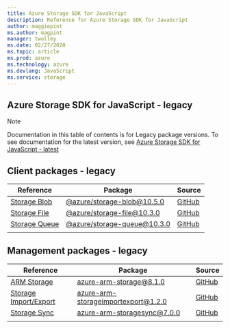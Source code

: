 ```yaml
---
title: Azure Storage SDK for JavaScript
description: Reference for Azure Storage SDK for JavaScript
author: maggiepint
ms.author: magpint
manager: twolley
ms.date: 02/27/2020
ms.topic: article
ms.prod: azure
ms.technology: azure
ms.devlang: JavaScript
ms.service: storage
---
```


## Azure Storage SDK for JavaScript - legacy

> [!NOTE]
> Documentation in this table of contents is for Legacy package versions. To see documentation for the latest version, see [Azure Storage SDK for JavaScript - latest](?view=az-js-storage-v12)

## Client packages - legacy

| Reference                                                                    | Package                                                                             | Source                                                                                         |
|------------------------------------------------------------------------------|-------------------------------------------------------------------------------------|------------------------------------------------------------------------------------------------|
| [Storage Blob](/javascript/api/overview/azure/storage/storage-blob-readme)   | [@azure/storage-blob@10.5.0](https://www.npmjs.com/package/@azure/storage-blob/v/10.5.0)   | [GitHub](https://github.com/Azure/azure-sdk-for-js/tree/master/sdk/storage/storage-blob)       |
| [Storage File](/javascript/api/overview/azure/storage/storage-file-readme)   | [@azure/storage-file@10.3.0](https://www.npmjs.com/package/@azure/storage-file/v/10.3.0)   | [GitHub](https://github.com/Azure/azure-sdk-for-js/tree/master/sdk/storage/storage-file-share) |
| [Storage Queue](/javascript/api/overview/azure/storage/storage-queue-readme) | [@azure/storage-queue@10.3.0](https://www.npmjs.com/package/@azure/storage-queue/v/10.3.0) | [GitHub](https://github.com/Azure/azure-sdk-for-js/tree/master/sdk/storage/storage-queue)      |
|                                                                              |                                                                                     |                                                                                                |

## Management packages - legacy

| Reference                                                              | Package                                                                                             | Source                                                                                                       |
|------------------------------------------------------------------------|-----------------------------------------------------------------------------------------------------|--------------------------------------------------------------------------------------------------------------|
| [ARM Storage](/javascript/api/azure-arm-storage)                       | [azure-arm-storage@8.1.0](https://www.npmjs.com/package/@azure/arm-storage)                         | [GitHub](https://github.com/azure/azure-sdk-for-node/tree/master/lib/services/storageManagement2)            |
| [Storage Import/Export](/javascript/api/azure-arm-storageimportexport) | [azure-arm-storageimportexport@1.2.0](https://www.npmjs.com/package/@azure/arm-storageimportexport) | [GitHub](https://github.com/Azure/azure-sdk-for-node/tree/master/lib/services/storageImportExportManagement) |
| [Storage Sync](/javascript/api/azure-arm-storagesync)                  | [azure-arm-storagesync@7.0.0](https://www.npmjs.com/package/@azure/arm-storagesync)                 | [GitHub](https://github.com/azure/azure-sdk-for-node/tree/master/lib/services/storagesyncManagement)         |
|                                                                        |                                                                                                     |                                                                                                              |
